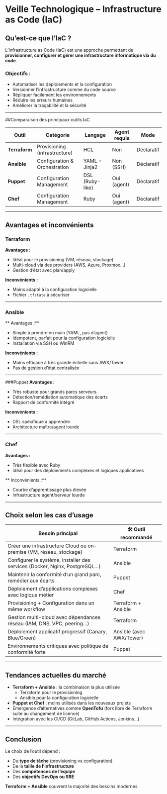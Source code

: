 #  Veille Technologique – Infrastructure as Code (IaC)

##  Qu’est-ce que l’IaC ?

L’Infrastructure as Code (IaC) est une approche permettant de **provisionner, configurer et gérer une infrastructure informatique via du code**.

###  Objectifs :
- Automatiser les déploiements et la configuration
- Versionner l’infrastructure comme du code source
- Répliquer facilement les environnements
- Réduire les erreurs humaines
- Améliorer la traçabilité et la sécurité

---

##Comparaison des principaux outils IaC

|  Outil     | Catégorie                     | Langage           | Agent requis | Mode         |
|--------------|-------------------------------|-------------------|--------------|--------------|
| **Terraform**| Provisioning (infrastructure) | HCL               | Non          | Déclaratif   |
| **Ansible**  | Configuration & Orchestration | YAML + Jinja2     | Non (SSH)    | Déclaratif   |
| **Puppet**   | Configuration Management      | DSL (Ruby-like)   | Oui (agent)  | Déclaratif   |
| **Chef**     | Configuration Management      | Ruby              | Oui (agent)  | Déclaratif   |

---

## Avantages et inconvénients

###  Terraform
**Avantages :**
- Idéal pour le provisioning (VM, réseau, stockage)
- Multi-cloud via des providers (AWS, Azure, Proxmox…)
- Gestion d’état avec plan/apply

**Inconvénients :**
- Moins adapté à la configuration logicielle
- Fichier `.tfstate` à sécuriser

---

### Ansible
** Avantages :**
- Simple à prendre en main (YAML, pas d’agent)
- Idempotent, parfait pour la configuration logicielle
- Installation via SSH ou WinRM

**Inconvénients :**
- Moins efficace à très grande échelle sans AWX/Tower
- Pas de gestion d’état centralisée

---

###Puppet
**Avantages :**
- Très robuste pour grands parcs serveurs
- Détection/remédiation automatique des écarts
- Rapport de conformité intégré

**Inconvénients :**
- DSL spécifique à apprendre
- Architecture maître/agent lourde

---

### Chef
**Avantages :**
- Très flexible avec Ruby
- Idéal pour des déploiements complexes et logiques applicatives

** Inconvénients :**
- Courbe d’apprentissage plus élevée
- Infrastructure agent/serveur lourde

---

##  Choix selon les cas d’usage

|  Besoin principal                                                                 | 🛠️ Outil recommandé      |
|------------------------------------------------------------------------------------|---------------------------|
| Créer une infrastructure Cloud ou on-premise (VM, réseau, stockage)               | Terraform                 |
| Configurer le système, installer des services (Docker, Nginx, PostgreSQL…)        | Ansible                   |
| Maintenir la conformité d’un grand parc, remédier aux écarts                      | Puppet                    |
| Déploiement d’applications complexes avec logique métier                          | Chef                      |
| Provisioning + Configuration dans un même workflow                                | Terraform + Ansible       |
| Gestion multi-cloud avec dépendances réseau (IAM, DNS, VPC, peering…)             | Terraform                 |
| Déploiement applicatif progressif (Canary, Blue/Green)                            | Ansible (avec AWX/Tower)  |
| Environnements critiques avec politique de conformité forte                       | Puppet                    |

---

##  Tendances actuelles du marché

-  **Terraform + Ansible** : la combinaison la plus utilisée
    - Terraform pour le provisioning
    - Ansible pour la configuration logicielle
-  **Puppet et Chef** : moins utilisés dans les nouveaux projets
-  Émergence d’alternatives comme **OpenTofu** (fork libre de Terraform suite au changement de licence)
-  Intégration avec les CI/CD (GitLab, GitHub Actions, Jenkins…)

---

##  Conclusion

Le choix de l’outil dépend :
- Du **type de tâche** (provisioning vs configuration)
- De la **taille de l’infrastructure**
- Des **compétences de l’équipe**
- Des **objectifs DevOps ou SRE**

**Terraform + Ansible** couvrent la majorité des besoins modernes.

